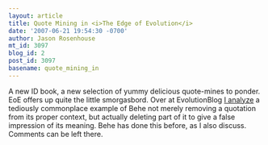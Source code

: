 ```yaml
---
layout: article
title: Quote Mining in <i>The Edge of Evolution</i>
date: '2007-06-21 19:54:30 -0700'
author: Jason Rosenhouse
mt_id: 3097
blog_id: 2
post_id: 3097
basename: quote_mining_in
---
```

A new ID book, a new selection of yummy delicious quote-mines to ponder.  EoE offers up quite the little smorgasbord.  Over at EvolutionBlog <a href="http://scienceblogs.com/evolutionblog/2007/06/quote_mining_in_eoe.php">I analyze</a> a tediously commonplace example of Behe not merely removing a quotation from its proper context, but actually deleting part of it to give a false impression of its meaning.  Behe has done this before, as I also discuss. Comments can be left there.
